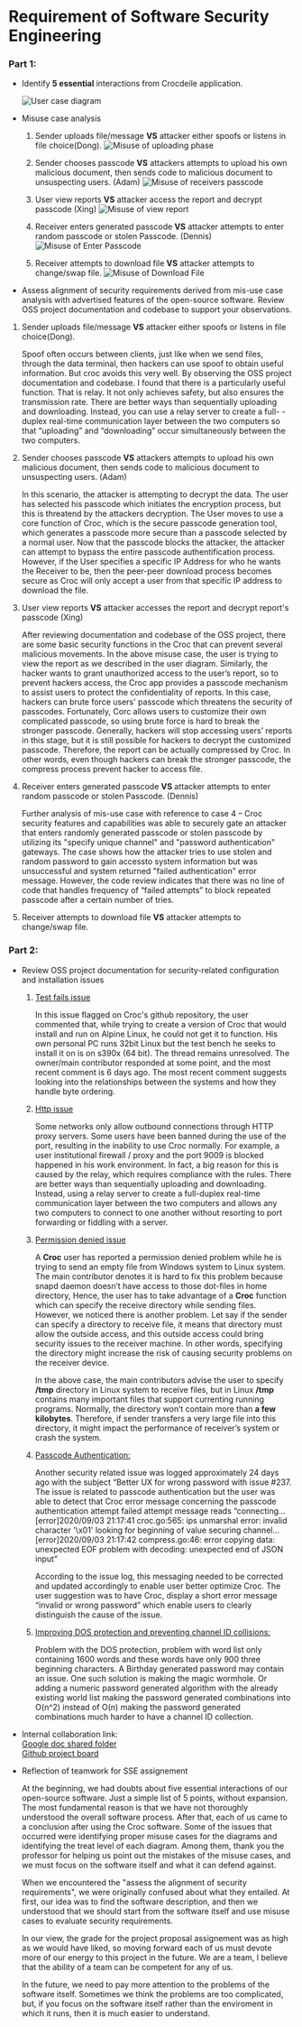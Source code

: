 # Requirement of Software Security Engineering

### Part 1: 
* Identify **5 essential** interactions from Crocdeile application.

  ![User case diagram](image/Userdiagram.png)

* Misuse case analysis
  1. Sender uploads file/message **VS** attacker either spoofs or listens in file choice(Dong).
  ![Misuse of uploading phase](image/MisUseCase1.png)
  
  2. Sender chooses passcode **VS** attackers attempts to upload his own malicious document, then sends code to malicious document to unsuspecting users. (Adam)
  ![Misuse of receivers passcode](image/MisUseCase2F.png)
  
  3. User view reports **VS** attacker access the report and decrypt passcode (Xing)
  ![Misuse of view report](image/MisUseCase3.png)
 
  4. Receiver enters generated passcode **VS** attacker attempts to enter random passcode or stolen Passcode. (Dennis)
  ![Misuse of Enter Passcode](image/MisuseCase4.png)
  
  5. Receiver attempts to download file **VS** attacker attempts to change/swap file.
  ![Misuse of Download File](image/MisUseCase5F.png)

* Assess alignment of security requirements derived from mis-use case analysis with advertised features of the open-source software. Review OSS project documentation and         codebase to support your observations. 

1. Sender uploads file/message **VS** attacker either spoofs or listens in file choice(Dong).

   Spoof often occurs between clients, just like when we send files, through the data terminal, then hackers can use spoof to obtain useful information. But croc avoids 	    this very well. By observing the OSS project documentation and codebase. I found that there is a particularly useful function. That is relay. It not only achieves 		    safety, but also ensures the transmission rate. There are better ways than sequentially uploading and downloading. Instead, you can use a relay server to create a full-        -duplex real-time communication layer between the two computers so that “uploading” and “downloading” occur simultaneously between the two computers.
 
2. Sender chooses passcode **VS** attackers attempts to upload his own malicious document, then sends code to malicious document to unsuspecting users. (Adam)
	
   In this scenario, the attacker is attempting to decrypt the data.  The user has selected his passcode which initiates the encryption process, but this is threatend by the      attackers decryption.  The User moves to use a core function of Croc, which is the secure passcode generation tool, which generates a passcode more secure than a passcode      selected by a normal user.  Now that the passcode blocks the attacker, the attacker can attempt to bypass the entire passcode authentification process.  However, if the User    specifies a specific IP Address for who he wants the Receiver to be, then the peer-peer download process becomes secure as Croc will only accept a user from that specific IP    address to download the file.  

3. User view reports **VS** attacker accesses the report and decrypt report's passcode (Xing)

   After reviewing documentation and codebase of the OSS project, there are some basic security functions in the Croc that can prevent several malicious movements. In the 	    above misuse case, the user is trying to view the report as we described in the user diagram. Similarly, the hacker wants to grant unauthorized access to the user’s 	    report, so to prevent hackers access, the Croc app provides a passcode mechanism to assist users to protect the confidentiality of reports. In this case, hackers can 	    brute force users' passcode which threatens the security of passcodes. Fortunately, Corc allows users to customize their own complicated passcode, so using brute force is      hard to break the stronger passcode. Generally, hackers will stop accessing users’ reports in this stage, but it is still possible for hackers to decrypt the customized        passcode. Therefore, the report can be actually compressed by Croc. In other words, even though hackers can break the stronger passcode, the compress process prevent hacker    to access file.
  
4. Receiver enters generated passcode **VS** attacker attempts to enter random passcode or stolen Passcode. (Dennis)

	Further analysis of mis-use case with reference to case 4 – Croc security features and capabilities was able to securely gate an attacker that enters randomly generated passcode or stolen passcode by utilizing its "specify unique channel" and "password authentication" gateways. The case shows how the attacker tries to use stolen and random    password to gain accessto system information but was unsuccessful and system returned "failed authentication" error message. However, the code review indicates that there was no line of code that handles frequency of “failed attempts” to block repeated passcode after a certain number of tries. 

5. Receiver attempts to download file **VS** attacker attempts to change/swap file.


### Part 2: 
* Review OSS project documentation for security-related configuration and installation issues

	1. [Test fails issue](https://github.com/schollz/croc/issues/218)
	
	   In this issue flagged on Croc's github repository, the user commented that, while trying to create a version of Croc that would install and run on Alpine Linux, 
	   he could not get it to function.  His own personal PC runs 32bit Linux but the test bench he seeks to install it on is on s390x (64 bit). The thread remains 		   unresolved. The owner/main contributor responded at some point, and the most recent comment is 6 days ago.  The most recent comment suggests looking into the 		   relationships between the systems and how they handle byte ordering.
	
	2. [Http issue](https://github.com/schollz/croc/issues/270)
	
	   Some networks only allow outbound connections through HTTP proxy servers. Some users have been banned during the use of the port, resulting in the inability to use 		   Croc normally. For example, a user institutional firewall / proxy and the port 9009 is blocked happened in his work environment. In fact, a big reason for this is 	 	    caused by the relay, which requires compliance with the rules. There are better ways than sequentially uploading and downloading. Instead, using a relay server to 	  	     create a full-duplex real-time communication layer between the two computers and allows any two computers to connect to one another without resorting to port 	   	      forwarding or fiddling with a server.
	
	3. [Permission denied issue](https://github.com/schollz/croc/issues/275)
	   
	   A **Croc** user has reported a permission denied problem while he is trying to send an empty file from Windows system to Linux system. The main contributor denotes              it is hard to fix this problem because snapd daemon doesn’t have access to those dot-files in home directory, Hence, the user has to take advantage of a **Croc**                function which can specify the receive directory while sending files. However, we noticed there is another problem. Let say if the sender can specify a directory to            receive file, it means that directory must allow the outside access, and this outside access could bring security issues to the receiver machine. In other words,                specifying the directory might increase the risk of causing security problems on the receiver device.   
	   
	   In the above case, the main contributors advise the user to specify **/tmp** directory in Linux system to receive files, but in Linux **/tmp** contains many                    important files that support currenting running programs. Normally, the directory won’t contain more than **a few kilobytes**. Therefore, if sender transfers a very            large file into this directory, it might impact the performance of receiver’s system or crash the system.

	
	4. [Passcode Authentication:](https://github.com/schollz/croc/issues/237#) 
	
	   Another security related issue was logged approximately 24 days ago with the subject “Better UX for wrong password with issue #237. The issue is related to passcode 	   authentication but the user was able to detect that Croc error message concerning the passcode authentication attempt failed attempt message reads “connecting...                [error]2020/09/03 21:17:41 croc.go:565: ips unmarshal error: invalid character '\x01' looking for beginning of value securing channel...[error]2020/09/03 21:17:42 		   compress.go:46: error copying data: unexpected EOF problem with decoding: unexpected end of JSON input”
	   
	   According to the issue log, this messaging needed to be corrected and updated accordingly to enable user better optimize Croc. The user suggestion was to have Croc,
	   display a short error message “invalid or wrong password” which enable users to clearly distinguish the cause of the issue.

	
	5. [Improving DOS protection and preventing channel ID collisions:](https://github.com/schollz/croc/issues/261)
	
	   Problem with the DOS protection, problem with word list only containing 1600 words and these words have only 900 three beginning characters. A Birthday generated                password may contain an issue. One such solution is making the magic wormhole. Or adding a numeric password generated algorithm with the already existing world list            making the password generated combinations into O(n^2)  instead of O(n) making the password generated combinations much harder to have a channel ID collection. 

* Internal collaboration link:  
  [Google doc shared folder](https://drive.google.com/drive/folders/1KaGGMMrWPBGJOGmv-B71ekzhYPtE84PG)  
  [Github project board](https://github.com/ZexiXin/CYBR8420/projects/1)


* Reflection of teamwork for SSE assignement

  At the beginning, we had doubts about five essential interactions of our open-source software. Just a simple list of 5 points, without expansion. 
  The most fundamental reason is that we have not thoroughly understood the overall software process. After that, each of us came to a conclusion after using the Croc software.
  Some of the issues that occurred were identifying proper misuse cases for the diagrams and identifying the treat level of each diagram. 
  Among them, thank you the professor for helping us point out the mistakes of the misuse cases, and we must focus on the software itself and what it can defend against.

  When we encountered the "assess the alignment of security requirements", we were originally confused about what they entailed. At first, our idea was to find the software 	   description, 
  and then we understood that we should start from the software itself and use misuse cases to evaluate security requirements.
  
  
  In our view, the grade for the project proposal assignement was as high as we would have liked, so moving forward each of us must devote more of our energy to this project in   the future. 
  We are a team, I believe that the ability of a team can be competent for any of us.

  In the future, we need to pay more attention to the problems of the software itself. Sometimes we think the problems are too complicated, but, if you focus on the software 	   itself rather than the enviroment in which it runs, then it is much easier to understand.
